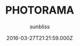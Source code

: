 ---
title: PHOTORAMA
github: 'https://github.com/sunbliss/photorama'
demo: 'https://sunbliss.github.io/photorama'
author: sunbliss
ssg:
  - Jekyll
cms:
  - No Cms
date: 2016-03-27T21:21:59.000Z
github_branch: gh-pages
description: '''PHOTORAMA'' template for Jekyll'
stale: true
---
